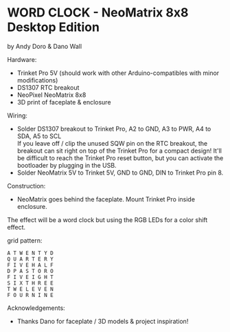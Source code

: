  WORD CLOCK - NeoMatrix 8x8 Desktop Edition
================
 by Andy Doro & Dano Wall
 
Hardware:
 
 - Trinket Pro 5V (should work with other Arduino-compatibles with minor modifications)
 - DS1307 RTC breakout
 - NeoPixel NeoMatrix 8x8
 - 3D print of faceplate & enclosure


Wiring:

 - Solder DS1307 breakout to Trinket Pro, A2 to GND, A3 to PWR, A4 to SDA, A5 to SCL  
   If you leave off / clip the unused SQW pin on the RTC breakout, the breakout can sit right on top of the Trinket Pro for a compact design! It'll be difficult to reach the Trinket Pro reset button, but you can activate the bootloader by plugging in the USB.
 - Solder NeoMatrix 5V to Trinket 5V, GND to GND, DIN to Trinket Pro pin 8.
 
 
Construction:

 - NeoMatrix goes behind the faceplate. Mount Trinket Pro inside enclosure.
 
 
 The effect will be a word clock but using the RGB LEDs for a color shift effect.
 
grid pattern:
 ```
 A T W E N T Y D
 Q U A R T E R Y
 F I V E H A L F
 D P A S T O R O
 F I V E I G H T
 S I X T H R E E
 T W E L E V E N
 F O U R N I N E
 ```
 
Acknowledgements:
  - Thanks Dano for faceplate / 3D models & project inspiration!
 

